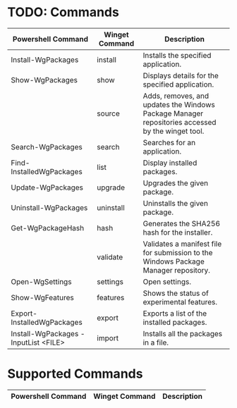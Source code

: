 # TODO: Commands

| Powershell Command                     | Winget Command | Description                                                                                      |
| -------------------------------------- | -------------- | ------------------------------------------------------------------------------------------------ |
| Install-WgPackages                     | install        | Installs the specified application.                                                              |
| Show-WgPackages                        | show           | Displays details for the specified application.                                                  |
|                                        | source         | Adds, removes, and updates the Windows Package Manager repositories accessed by the winget tool. |
| Search-WgPackages                      | search         | Searches for an application.                                                                     |
| Find-InstalledWgPackages               | list           | Display installed packages.                                                                      |
| Update-WgPackages                      | upgrade        | Upgrades the given package.                                                                      |
| Uninstall-WgPackages                   | uninstall      | Uninstalls the given package.                                                                    |
| Get-WgPackageHash                      | hash           | Generates the SHA256 hash for the installer.                                                     |
|                                        | validate       | Validates a manifest file for submission to the Windows Package Manager repository.              |
| Open-WgSettings                        | settings       | Open settings.                                                                                   |
| Show-WgFeatures                        | features       | Shows the status of experimental features.                                                       |
| Export-InstalledWgPackages             | export         | Exports a list of the installed packages.                                                        |
| Install-WgPackages -InputList \<FILE\> | import         | Installs all the packages in a file.                                                             |

# Supported Commands

| Powershell Command | Winget Command | Description |
| ------------------ | -------------- | ----------- |
